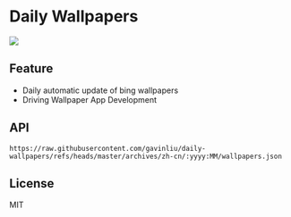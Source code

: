 # Daily Wallpapers
  
![](https://www.bing.com/th?id=OHR.GaztelugatxeSunset_ZH-CN0553703567_UHD.jpg)

## Feature

- Daily automatic update of bing wallpapers
- Driving Wallpaper App Development

## API

```
https://raw.githubusercontent.com/gavinliu/daily-wallpapers/refs/heads/master/archives/zh-cn/:yyyy:MM/wallpapers.json
```

## License

MIT
  